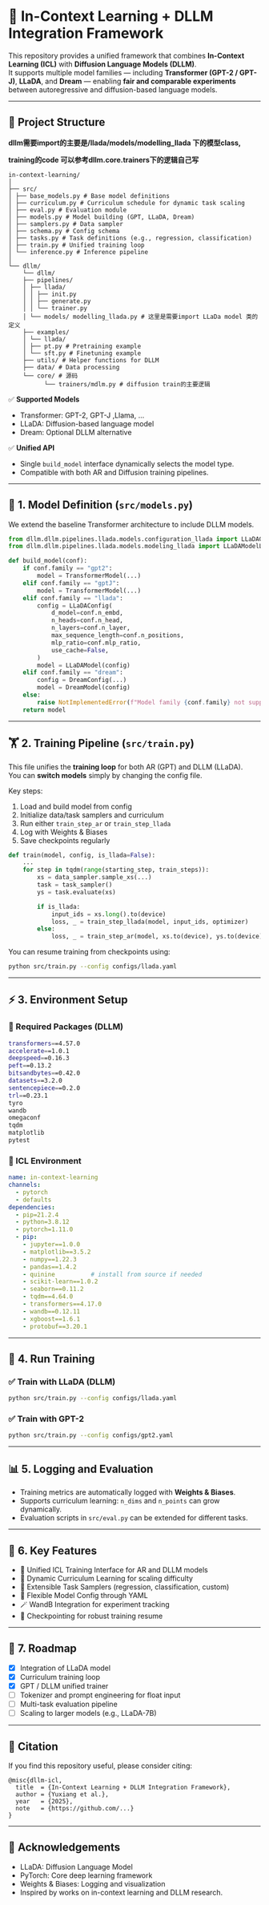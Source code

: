 # 🧠 In-Context Learning + DLLM Integration Framework

This repository provides a unified framework that combines **In-Context Learning (ICL)** with **Diffusion Language Models (DLLM)**.  
It supports multiple model families — including **Transformer (GPT-2 / GPT-J)**, **LLaDA**, and **Dream** — enabling **fair and comparable experiments** between autoregressive and diffusion-based language models.

---

## 📂 Project Structure

**dllm需要import的主要是/llada/models/modelling_llada 下的模型class,**

**training的code 可以参考dllm.core.trainers下的逻辑自己写**

```
in-context-learning/
│
├── src/
│ ├── base_models.py # Base model definitions
│ ├── curriculum.py # Curriculum schedule for dynamic task scaling
│ ├── eval.py # Evaluation module
│ ├── models.py # Model building (GPT, LLaDA, Dream)
│ ├── samplers.py # Data sampler
│ ├── schema.py # Config schema
│ ├── tasks.py # Task definitions (e.g., regression, classification)
│ ├── train.py # Unified training loop
│ └── inference.py # Inference pipeline
│
└── dllm/ 
    └── dllm/
    ├── pipelines/
    │ ├── llada/
    │ │ ├── init.py
    │ │ ├── generate.py 
    │ │ └── trainer.py
    │ └── models/ modelling_llada.py # 这里是需要import LLaDa model 类的定义
    ├── examples/
    │ └── llada/
    │ ├── pt.py # Pretraining example
    │ └── sft.py # Finetuning example
    ├── utils/ # Helper functions for DLLM
    ├── data/ # Data processing
    └── core/ # 源码
          └── trainers/mdlm.py # diffusion train的主要逻辑

```

✅ **Supported Models**
- Transformer: GPT-2, GPT-J  ,Llama, ...
- LLaDA: Diffusion-based language model  
- Dream: Optional DLLM alternative

✅ **Unified API**
- Single `build_model` interface dynamically selects the model type.  
- Compatible with both AR and Diffusion training pipelines.

---

## 🧱 1. Model Definition (`src/models.py`)

We extend the baseline Transformer architecture to include DLLM models.

```python
from dllm.dllm.pipelines.llada.models.configuration_llada import LLaDAConfig
from dllm.dllm.pipelines.llada.models.modeling_llada import LLaDAModelLM as LLaDAModel

def build_model(conf):
    if conf.family == "gpt2":
        model = TransformerModel(...)
    elif conf.family == "gptJ":
        model = TransformerModel(...)
    elif conf.family == "llada":
        config = LLaDAConfig(
            d_model=conf.n_embd,
            n_heads=conf.n_head,
            n_layers=conf.n_layer,
            max_sequence_length=conf.n_positions,
            mlp_ratio=conf.mlp_ratio,
            use_cache=False,
        )
        model = LLaDAModel(config)
    elif conf.family == "dream":
        config = DreamConfig(...)
        model = DreamModel(config)
    else:
        raise NotImplementedError(f"Model family {conf.family} not supported.")
    return model
```

---

## 🏋️ 2. Training Pipeline (`src/train.py`)

This file unifies the **training loop** for both AR (GPT) and DLLM (LLaDA).  
You can **switch models** simply by changing the config file.

Key steps:
1. Load and build model from config  
2. Initialize data/task samplers and curriculum  
3. Run either `train_step_ar` or `train_step_llada`  
4. Log with Weights & Biases  
5. Save checkpoints regularly

```python
def train(model, config, is_llada=False):
    ...
    for step in tqdm(range(starting_step, train_steps)):
        xs = data_sampler.sample_xs(...)
        task = task_sampler()
        ys = task.evaluate(xs)

        if is_llada:
            input_ids = xs.long().to(device)
            loss, _ = train_step_llada(model, input_ids, optimizer)
        else:
            loss, _ = train_step_ar(model, xs.to(device), ys.to(device), optimizer, loss_func)
```

You can resume training from checkpoints using:

```bash
python src/train.py --config configs/llada.yaml
```

---

## ⚡ 3. Environment Setup

### 📌 Required Packages (DLLM)
```bash
transformers==4.57.0
accelerate==1.0.1
deepspeed==0.16.3
peft==0.13.2
bitsandbytes==0.42.0
datasets==3.2.0
sentencepiece==0.2.0
trl==0.23.1
tyro
wandb
omegaconf
tqdm
matplotlib
pytest
```

### 📌 ICL Environment
```yaml
name: in-context-learning
channels:
  - pytorch
  - defaults
dependencies:
  - pip=21.2.4
  - python=3.8.12
  - pytorch=1.11.0
  - pip:
    - jupyter==1.0.0
    - matplotlib==3.5.2
    - numpy==1.22.3
    - pandas==1.4.2
    - quinine          # install from source if needed
    - scikit-learn==1.0.2
    - seaborn==0.11.2
    - tqdm==4.64.0
    - transformers==4.17.0
    - wandb==0.12.11
    - xgboost==1.6.1
    - protobuf==3.20.1
```

---

## 🚀 4. Run Training

### ✅ Train with LLaDA (DLLM)
```bash
python src/train.py --config configs/llada.yaml
```

### ✅ Train with GPT-2
```bash
python src/train.py --config configs/gpt2.yaml
```

---

## 📊 5. Logging and Evaluation

- Training metrics are automatically logged with **Weights & Biases**.  
- Supports curriculum learning: `n_dims` and `n_points` can grow dynamically.  
- Evaluation scripts in `src/eval.py` can be extended for different tasks.

---

## 🧪 6. Key Features

- 🧠 Unified ICL Training Interface for AR and DLLM models  
- 🔀 Dynamic Curriculum Learning for scaling difficulty  
- 🧰 Extensible Task Samplers (regression, classification, custom)  
- 📝 Flexible Model Config through YAML  
- 🪄 WandB Integration for experiment tracking  
- 💾 Checkpointing for robust training resume

---

## 🧭 7. Roadmap

- [x] Integration of LLaDA model  
- [x] Curriculum training loop  
- [x] GPT / DLLM unified trainer  
- [ ] Tokenizer and prompt engineering for float input  
- [ ] Multi-task evaluation pipeline  
- [ ] Scaling to larger models (e.g., LLaDA-7B)

---

## 📝 Citation

If you find this repository useful, please consider citing:

```
@misc{dllm-icl,
  title  = {In-Context Learning + DLLM Integration Framework},
  author = {Yuxiang et al.},
  year   = {2025},
  note   = {https://github.com/...}
}
```

---

## 🤝 Acknowledgements

- LLaDA: Diffusion Language Model  
- PyTorch: Core deep learning framework  
- Weights & Biases: Logging and visualization  
- Inspired by works on in-context learning and DLLM research.
